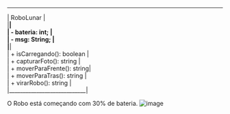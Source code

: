 _____________________________                                                                                                                                             
|          RoboLunar         |                                                                                                                                           
|____________________________|                                                                                                                                           
| - bateria: int;            |                                                                                                                                           
| - msg: String;             |                                                                                                                                           
|____________________________|                                                                                                                                           
| + isCarregando(): boolean  |                                                                                                                                           
| + capturarFoto(): string   |                                                                                                                                           
| + moverParaFrente(): string|                                                                                                                                           
| + moverParaTras(): string  |                                                                                                                                           
| + virarRobo(): string      |                                                                                                                                           
|____________________________|                                                                                                                                           
                                                                                                                                                                          
O Robo está começando com 30% de bateria.
![image](https://user-images.githubusercontent.com/104370082/170140911-79177518-e257-469e-a16b-cce11c198e11.png)
